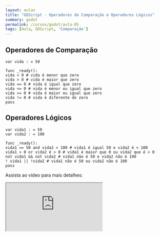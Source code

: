 ```yaml
---
layout: aulas
title: "GDScript - Operadores de Comparação e Operadores Lógicos"
summary: godot
permalink: /cursos/godot/aula-05
tags: [Aula, GDScript, 'Comparação']
---
```


## Operadores de Comparação

```gdscript
var vida : = 50

func _ready():
vida < 0 # vida é menor que zero
vida > 0 # vida é maior que zero
vida == 0 # vida é igual que zero
vida <= 0 # vida é menor ou igual que zero
vida >= 0 # vida é maior ou igual que zero
vida != 0 # vida é diferente de zero
pass
```

## Operadores Lógicos

```gdscript
var vida1 : = 50
var vida2 : = 100

func _ready():
vida1 == 50 and vida2 < 100 # vida1 é igual 50 e vida2 é < 100
vida1 > 0 or vida2 é > 0 # vida1 é maior que 0 ou vida2 que é > 0
not vida1 && not vida2 # vida1 não é 50 e vida2 não é 100
! vida1 || !vida2 # vida1 não é 50 ou vida2 não é 100
pass
```

Assista ao vídeo para mais detalhes: 
<div class="embed-responsive embed-responsive-16by9">
  <iframe class="embed-responsive-item" src="https://www.youtube.com/embed/DtS9dIuhbXc?rel=0" allowfullscreen></iframe>
</div><br>